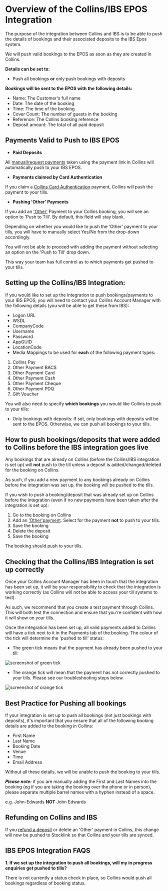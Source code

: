 # Overview of the Collins/IBS EPOS Integration

The purpose of the integration between Collins and IBS is to be able to push the details of bookings and their associated deposits to the IBS Epos system. 

We will push valid bookings to the EPOS as soon as they are created in Collins. 

**Details can be set to:**

* Push all bookings **or** only push bookings with deposits

**Bookings will be sent to the EPOS with the following details:**

* Name: The Customer's full name
* Date: The date of the booking
* Time: The time of the booking
* Cover Count: The number of guests in the booking
* Reference: The Collins booking reference
* Deposit amount: The total of all paid deposit

## Payments Valid to Push to IBS EPOS

* **Paid Deposits** 

All [manual/request payments](https://collins.uservoice.com/knowledgebase/articles/478069-collins-pay-how-to) taken using the payment link in Collins will automatically push to your IBS EPOS. 

* **Payments claimed by Card Authentication** 

If you claim a [Collins Card Authentication](https://collins.uservoice.com/knowledgebase/articles/478064-card-authentication-how-to) payment, Collins will push the payment to your tills.

* **Pushing 'Other' Payments**

If you add an ['Other'](https://collins.uservoice.com/knowledgebase/articles/478056-within-a-booking-enquiry-recording-payments-made) Payment to your Collins booking, you will see an option to 'Push to Till'. By default, this field will stay blank. 

Depending on whether you would like to push the 'Other' payment to your tills, you will have to manually select Yes/No from the drop-down accordingly. 

You will not be able to proceed with adding the payment without selecting an option on the 'Push to Till' drop down.

This way your team has full control as to which payments get pushed to your tills.

## Setting up the Collins/IBS Integration:
If you would like to set up the integration to push bookings/payments to your IBS EPOS, you will need to contact your Collins Account Manager with the following details (you will be able to get these from IBS):

* Logon URL
* WSDL
* CompanyCode
* Username
* Password 
* AppGUID 
* LocationCode
* Media Mappings to be used for **each** of the following payment types:

1. Collins Pay
2. Other Payment BACS
3. Other Payment Card
4. Other Payment Cash
5. Other Payment Cheque
6. Other Payment PDQ
7. Gift Voucher 

You will also need to specify **which bookings** you would like Collins to push to your tills:

* Only bookings with deposits: If set, only bookings with deposits will be sent to the EPOS. Otherwise, we can push all bookings to your tills.

## How to push bookings/deposits that were added to Collins before the IBS integration goes live

Any bookings that are already on Collins (before the Collins/IBS integration is set up) will **not** push to the till unless a deposit is added/changed/deleted for the booking on Collins. 

As such, if you add a new payment to any bookings already on Collins before the integration was set up, the booking will be pushed to the tills. 

If you wish to push a booking/deposit that was already set up on Collins before the integration (even if no new payments have been taken after the integration is set up):

1. Go to the booking on Collins
2. Add an ['Other'payment](https://collins.uservoice.com/knowledgebase/articles/478056-within-a-booking-enquiry-recording-payments-made). Select for the payment **not** to push to your tills.  
3. Save the booking
4. Delete the deposit
5. Save the booking

The booking should push to your tills. 

## Checking that the Collins/IBS Integration is set up correctly
Once your Collins Account Manager has been in touch that the integration has been set up, it will be your responsibility to check that the integration is working correctly (as Collins will not be able to access your till systems to test). 

As such, we recommend that you create a test payment through Collins. This will both test the connection and ensure that you're confident with how it will show on your tills.

Once the integration has been set up, all valid payments added to Collins will have a tick next to it in the Payments tab of the booking. The colour of the tick will determine the 'pushed to till' status:

* The green tick means that the payment has already been pushed to your till:

![screenshot of green tick](https://static.designmynight.com/uploads/2017/11/pushed-to-till-optimised.png) 

* The orange tick will mean that the payment has not correctly pushed to your tills. Please see our troubleshooting steps below. 

![screenshot of orange tick](https://static.designmynight.com/uploads/2017/11/not-pushed-to-till-optimised.png) 

## Best Practice for Pushing all bookings
If your integration is set up to push all bookings (not just bookings with deposits), it's important that you ensure that all of the following booking details are added to the booking in Collins:

* First Name
* Last Name 
* Booking Date
* Venue
* Time
* Email Address

Without all these details, we will be unable to push the booking to your tills. 

**_Please note:_** if you are manually adding the First and Last Names into the booking (eg if you are taking the booking over the phone or in person), please separate multiple barrel names with a hyphen instead of a space. 

e.g. John-Edwards **NOT** John Edwards

## Refunding on Collins and IBS

If you [refund a deposit](https://collins.uservoice.com/knowledgebase/articles/803478-collins-pay-how-do-i-refund-a-customer) or delete an 'Other' payment in Collins, this change will now be pushed to Stocklink so that Collins and your tills are synced. 

## IBS EPOS Integration FAQS
**1. If we set up the integration to push all bookings, will my in progress enquiries get pushed to tills?** 

There is not currently a status check in place, so Collins would push all bookings regardless of booking status.


